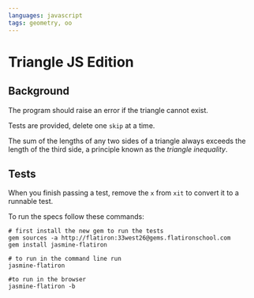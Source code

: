 ```yaml
---
languages: javascript
tags: geometry, oo
---
```


# Triangle JS Edition

## Background

The program should raise an error if the triangle cannot exist.

Tests are provided, delete one `skip` at a time.

The sum of the lengths of any two sides of a triangle always exceeds the length of the third side, a principle known as the _triangle inequality_.

## Tests
When you finish passing a test, remove the `x` from `xit` to convert it to a runnable test.

To run the specs follow these commands:
```shell
# first install the new gem to run the tests
gem sources -a http://flatiron:33west26@gems.flatironschool.com
gem install jasmine-flatiron

# to run in the command line run
jasmine-flatiron

#to run in the browser
jasmine-flatiron -b
```
